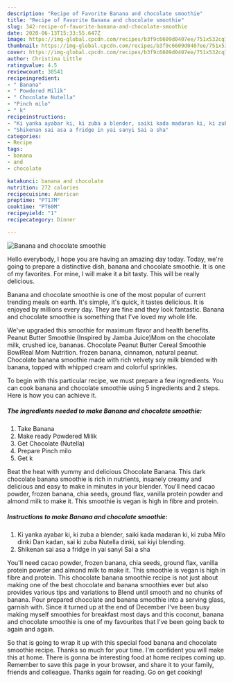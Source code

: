 ```yaml
---
description: "Recipe of Favorite Banana and chocolate smoothie"
title: "Recipe of Favorite Banana and chocolate smoothie"
slug: 342-recipe-of-favorite-banana-and-chocolate-smoothie
date: 2020-06-13T15:33:55.647Z
image: https://img-global.cpcdn.com/recipes/b3f9c6609d0407ee/751x532cq70/banana-and-chocolate-smoothie-recipe-main-photo.jpg
thumbnail: https://img-global.cpcdn.com/recipes/b3f9c6609d0407ee/751x532cq70/banana-and-chocolate-smoothie-recipe-main-photo.jpg
cover: https://img-global.cpcdn.com/recipes/b3f9c6609d0407ee/751x532cq70/banana-and-chocolate-smoothie-recipe-main-photo.jpg
author: Christina Little
ratingvalue: 4.5
reviewcount: 30541
recipeingredient:
- " Banana"
- " Powdered Milik"
- " Chocolate Nutella"
- "Pinch milo"
- " k"
recipeinstructions:
- "Ki yanka ayabar ki, ki zuba a blender, saiki kada madaran ki, ki zuba Milo dinki Dan kadan, sai ki zuba Nutella dinki, sai kiyi blending."
- "Shikenan sai asa a fridge in yai sanyi Sai a sha"
categories:
- Recipe
tags:
- banana
- and
- chocolate

katakunci: banana and chocolate 
nutrition: 272 calories
recipecuisine: American
preptime: "PT17M"
cooktime: "PT60M"
recipeyield: "1"
recipecategory: Dinner

---
```



![Banana and chocolate smoothie](https://img-global.cpcdn.com/recipes/b3f9c6609d0407ee/751x532cq70/banana-and-chocolate-smoothie-recipe-main-photo.jpg)

Hello everybody, I hope you are having an amazing day today. Today, we're going to prepare a distinctive dish, banana and chocolate smoothie. It is one of my favorites. For mine, I will make it a bit tasty. This will be really delicious.

Banana and chocolate smoothie is one of the most popular of current trending meals on earth. It's simple, it's quick, it tastes delicious. It is enjoyed by millions every day. They are fine and they look fantastic. Banana and chocolate smoothie is something that I've loved my whole life.

We&#39;ve upgraded this smoothie for maximum flavor and health benefits. Peanut Butter Smoothie (Inspired by Jamba Juice)Mom on the chocolate milk, crushed ice, bananas. Chocolate Peanut Butter Cereal Smoothie BowlReal Mom Nutrition. frozen banana, cinnamon, natural peanut. Chocolate banana smoothie made with rich velvety soy milk blended with banana, topped with whipped cream and colorful sprinkles.


To begin with this particular recipe, we must prepare a few ingredients. You can cook banana and chocolate smoothie using 5 ingredients and 2 steps. Here is how you can achieve it.

<!--inarticleads1-->

##### The ingredients needed to make Banana and chocolate smoothie:

1. Take  Banana
1. Make ready  Powdered Milik
1. Get  Chocolate (Nutella)
1. Prepare Pinch milo
1. Get  k


Beat the heat with yummy and delicious Chocolate Banana. This dark chocolate banana smoothie is rich in nutrients, insanely creamy and delicious and easy to make in minutes in your blender. You&#39;ll need cacao powder, frozen banana, chia seeds, ground flax, vanilla protein powder and almond milk to make it. This smoothie is vegan is high in fibre and protein. 

<!--inarticleads2-->

##### Instructions to make Banana and chocolate smoothie:

1. Ki yanka ayabar ki, ki zuba a blender, saiki kada madaran ki, ki zuba Milo dinki Dan kadan, sai ki zuba Nutella dinki, sai kiyi blending.
1. Shikenan sai asa a fridge in yai sanyi Sai a sha


You&#39;ll need cacao powder, frozen banana, chia seeds, ground flax, vanilla protein powder and almond milk to make it. This smoothie is vegan is high in fibre and protein. This chocolate banana smoothie recipe is not just about making one of the best chocolate and banana smoothies ever but also provides various tips and variations to Blend until smooth and no chunks of banana. Pour prepared chocolate and banana smoothie into a serving glass, garnish with. Since it turned up at the end of December I&#39;ve been busy making myself smoothies for breakfast most days and this coconut, banana and chocolate smoothie is one of my favourites that I&#39;ve been going back to again and again. 

So that is going to wrap it up with this special food banana and chocolate smoothie recipe. Thanks so much for your time. I'm confident you will make this at home. There is gonna be interesting food at home recipes coming up. Remember to save this page in your browser, and share it to your family, friends and colleague. Thanks again for reading. Go on get cooking!
